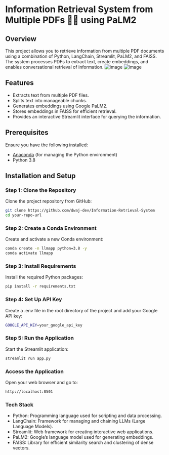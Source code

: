 # Information Retrieval System from Multiple PDFs 📄🤖 using PaLM2

## Overview
This project allows you to retrieve information from multiple PDF documents using a combination of Python, LangChain, Streamlit, PaLM2, and FAISS. The system processes PDFs to extract text, create embeddings, and enables conversational retrieval of information.
![image](https://github.com/user-attachments/assets/4baa2928-5963-41e2-860f-a5340da3d13f)
![image](https://github.com/user-attachments/assets/8665dd47-1e56-4e8a-b606-46ffa47a301a)


## Features
- Extracts text from multiple PDF files.
- Splits text into manageable chunks.
- Generates embeddings using Google PaLM2.
- Stores embeddings in FAISS for efficient retrieval.
- Provides an interactive Streamlit interface for querying the information.

## Prerequisites
Ensure you have the following installed:
- [Anaconda](https://www.anaconda.com/products/distribution) (for managing the Python environment)
- Python 3.8

## Installation and Setup

### Step 1: Clone the Repository
Clone the project repository from GitHub:
```sh
git clone https://github.com/dwaj-dev/Information-Retrieval-System
cd your-repo-url
```

### Step 2: Create a Conda Environment
Create and activate a new Conda environment:
```sh
conda create -n llmapp python=3.8 -y
conda activate llmapp
```
### Step 3: Install Requirements
Install the required Python packages:
```sh
pip install -r requirements.txt
```
### Step 4: Set Up API Key
Create a .env file in the root directory of the project and add your Google API key:
```sh
GOOGLE_API_KEY=your_google_api_key
```
### Step 5: Run the Application
Start the Streamlit application:
```sh
streamlit run app.py
```
### Access the Application
Open your web browser and go to:
```sh
http://localhost:8501
```
### Tech Stack
- Python: Programming language used for scripting and data processing.
- LangChain: Framework for managing and chaining LLMs (Large Language Models).
- Streamlit: Web framework for creating interactive web applications.
- PaLM2: Google’s language model used for generating embeddings.
- FAISS: Library for efficient similarity search and clustering of dense vectors.

